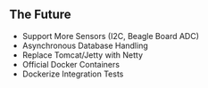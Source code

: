## The Future

- Support More Sensors (I2C, Beagle Board ADC)
- Asynchronous Database Handling
- Replace Tomcat/Jetty with Netty
- Official Docker Containers
- Dockerize Integration Tests
